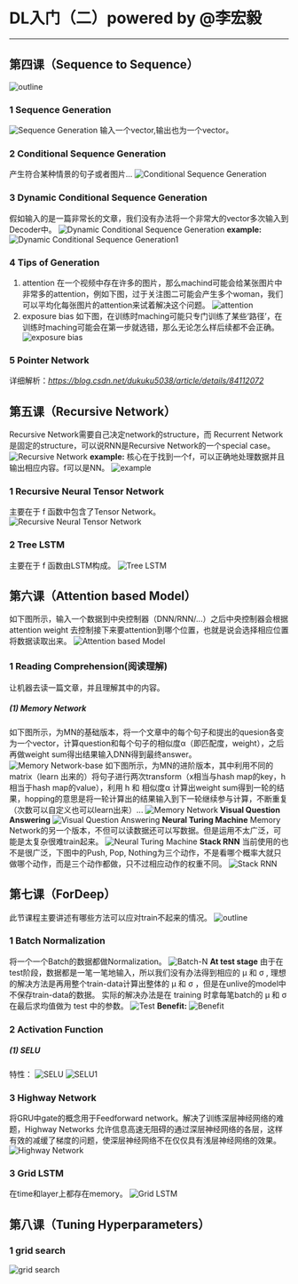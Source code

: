 
<script type="text/javascript" src="http://cdn.mathjax.org/mathjax/latest/MathJax.js?config=default"></script>
# DL入门（二）powered by @李宏毅

-----------------------------------

## 第四课（Sequence to Sequence）
![outline](https://img-blog.csdnimg.cn/20190405180654676.png?x-oss-process=image/watermark,type_ZmFuZ3poZW5naGVpdGk,shadow_10,text_aHR0cHM6Ly9ibG9nLmNzZG4ubmV0L0FuZHlWaWt5,size_16,color_FFFFFF,t_70)
### 1 Sequence Generation
![Sequence Generation](https://img-blog.csdnimg.cn/20190405222622709.png?x-oss-process=image/watermark,type_ZmFuZ3poZW5naGVpdGk,shadow_10,text_aHR0cHM6Ly9ibG9nLmNzZG4ubmV0L0FuZHlWaWt5,size_16,color_FFFFFF,t_70)
输入一个vector,输出也为一个vector。
### 2 Conditional Sequence Generation
产生符合某种情景的句子或者图片...
![Conditional Sequence Generation](https://img-blog.csdnimg.cn/20190405224026372.png?x-oss-process=image/watermark,type_ZmFuZ3poZW5naGVpdGk,shadow_10,text_aHR0cHM6Ly9ibG9nLmNzZG4ubmV0L0FuZHlWaWt5,size_16,color_FFFFFF,t_70)
### 3 Dynamic Conditional Sequence Generation
假如输入的是一篇非常长的文章，我们没有办法将一个非常大的vector多次输入到Decoder中。
![Dynamic Conditional Sequence Generation](https://img-blog.csdnimg.cn/20190405230028250.png)
<strong>example:</strong>
![Dynamic Conditional Sequence Generation1](https://img-blog.csdnimg.cn/20190405230345901.png?x-oss-process=image/watermark,type_ZmFuZ3poZW5naGVpdGk,shadow_10,text_aHR0cHM6Ly9ibG9nLmNzZG4ubmV0L0FuZHlWaWt5,size_16,color_FFFFFF,t_70)
### 4 Tips of Generation
1. attention
在一个视频中存在许多的图片，那么machind可能会给某张图片中非常多的attention，例如下图，过于关注图二可能会产生多个woman，我们可以平均化每张图片的attention来试着解决这个问题。
![attention](https://img-blog.csdnimg.cn/20190405232608147.png)
2. exposure bias
如下图，在训练时maching可能只专门训练了某些‘路径’，在训练时maching可能会在第一步就选错，那么无论怎么样后续都不会正确。
![exposure bias](https://img-blog.csdnimg.cn/20190405234042859.png?x-oss-process=image/watermark,type_ZmFuZ3poZW5naGVpdGk,shadow_10,text_aHR0cHM6Ly9ibG9nLmNzZG4ubmV0L0FuZHlWaWt5,size_16,color_FFFFFF,t_70)
### 5 Pointer Network
详细解析：_https://blog.csdn.net/dukuku5038/article/details/84112072_

## 第五课（Recursive Network）
Recursive Network需要自己决定network的structure，而 Recurrent Network是固定的structure，可以说RNN是Recursive Network的一个special case。
![Recursive Network](https://img-blog.csdnimg.cn/20190406093732246.png?x-oss-process=image/watermark,type_ZmFuZ3poZW5naGVpdGk,shadow_10,text_aHR0cHM6Ly9ibG9nLmNzZG4ubmV0L0FuZHlWaWt5,size_16,color_FFFFFF,t_70)
<strong>example:</strong>
核心在于找到一个f，可以正确地处理数据并且输出相应内容。f可以是NN。
![example](https://img-blog.csdnimg.cn/20190406094616925.png?x-oss-process=image/watermark,type_ZmFuZ3poZW5naGVpdGk,shadow_10,text_aHR0cHM6Ly9ibG9nLmNzZG4ubmV0L0FuZHlWaWt5,size_16,color_FFFFFF,t_70)
### 1 Recursive Neural Tensor Network
主要在于 f 函数中包含了Tensor Network。
![Recursive Neural Tensor Network](https://img-blog.csdnimg.cn/2019040609532784.png?x-oss-process=image/watermark,type_ZmFuZ3poZW5naGVpdGk,shadow_10,text_aHR0cHM6Ly9ibG9nLmNzZG4ubmV0L0FuZHlWaWt5,size_16,color_FFFFFF,t_70)
### 2 Tree LSTM
主要在于 f 函数由LSTM构成。
![Tree LSTM](https://img-blog.csdnimg.cn/20190406101026767.png?x-oss-process=image/watermark,type_ZmFuZ3poZW5naGVpdGk,shadow_10,text_aHR0cHM6Ly9ibG9nLmNzZG4ubmV0L0FuZHlWaWt5,size_16,color_FFFFFF,t_70)

## 第六课（Attention based Model）
如下图所示，输入一个数据到中央控制器（DNN/RNN/...）之后中央控制器会根据attention weight 去控制接下来要attention到哪个位置，也就是说会选择相应位置将数据读取出来。
![Attention based Model](https://img-blog.csdnimg.cn/20190406101700223.png)
### 1 Reading Comprehension(阅读理解)
让机器去读一篇文章，并且理解其中的内容。
##### (1) Memory Network
如下图所示，为MN的基础版本，将一个文章中的每个句子和提出的quesion各变为一个vector，计算question和每个句子的相似度α（即匹配度，weight），之后再做weight sum得出结果输入DNN得到最终answer。
![ Memory Network-base](https://img-blog.csdnimg.cn/20190406103358166.png?x-oss-process=image/watermark,type_ZmFuZ3poZW5naGVpdGk,shadow_10,text_aHR0cHM6Ly9ibG9nLmNzZG4ubmV0L0FuZHlWaWt5,size_16,color_FFFFFF,t_70)
如下图所示，为MN的进阶版本，其中利用不同的matrix（learn 出来的）将句子进行两次transform（x相当与hash map的key，h相当于hash map的value），利用 h 和 相似度α 计算出weight sum得到一轮的结果，hopping的意思是将一轮计算出的结果输入到下一轮继续参与计算，不断重复（次数可以自定义也可以learn出来）...
![Memory Network](https://img-blog.csdnimg.cn/20190406104141400.png?x-oss-process=image/watermark,type_ZmFuZ3poZW5naGVpdGk,shadow_10,text_aHR0cHM6Ly9ibG9nLmNzZG4ubmV0L0FuZHlWaWt5,size_16,color_FFFFFF,t_70)
<strong>Visual Question Answering</strong>
![Visual Question Answering](https://img-blog.csdnimg.cn/20190406115529562.png?x-oss-process=image/watermark,type_ZmFuZ3poZW5naGVpdGk,shadow_10,text_aHR0cHM6Ly9ibG9nLmNzZG4ubmV0L0FuZHlWaWt5,size_16,color_FFFFFF,t_70)
<strong>Neural Turing  Machine</strong>
Memory Network的另一个版本，不但可以读数据还可以写数据。但是运用不太广泛，可能是太复杂很难train起来。
![Neural Turing  Machine](https://img-blog.csdnimg.cn/20190406120356326.png)
<strong>Stack RNN</strong>
当前使用的也不是很广泛，下图中的Push, Pop, Nothing为三个动作，不是看哪个概率大就只做哪个动作，而是三个动作都做，只不过相应动作的权重不同。
![Stack RNN](https://img-blog.csdnimg.cn/20190406121428490.png?x-oss-process=image/watermark,type_ZmFuZ3poZW5naGVpdGk,shadow_10,text_aHR0cHM6Ly9ibG9nLmNzZG4ubmV0L0FuZHlWaWt5,size_16,color_FFFFFF,t_70)

## 第七课（ForDeep）
此节课程主要讲述有哪些方法可以应对train不起来的情况。
![outline](https://img-blog.csdnimg.cn/20190406121849981.png)
### 1 Batch Normalization
将一个一个Batch的数据都做Normalization。
![Batch-N](https://img-blog.csdnimg.cn/20190406124018380.png?x-oss-process=image/watermark,type_ZmFuZ3poZW5naGVpdGk,shadow_10,text_aHR0cHM6Ly9ibG9nLmNzZG4ubmV0L0FuZHlWaWt5,size_16,color_FFFFFF,t_70)
<strong>At test stage</strong>
由于在test阶段，数据都是一笔一笔地输入，所以我们没有办法得到相应的 μ 和 σ ,
理想的解决方法是再用整个train-data计算出整体的 μ 和 σ ，但是在unlive的model中不保存train-data的数据。
实际的解决办法是在 training 时拿每笔batch的 μ 和 σ 在最后求均值做为 test 中的参数。
![Test](https://img-blog.csdnimg.cn/20190406124817438.png?x-oss-process=image/watermark,type_ZmFuZ3poZW5naGVpdGk,shadow_10,text_aHR0cHM6Ly9ibG9nLmNzZG4ubmV0L0FuZHlWaWt5,size_16,color_FFFFFF,t_70)
<strong>Benefit:</strong>
![Benefit](https://img-blog.csdnimg.cn/20190406143733624.png?x-oss-process=image/watermark,type_ZmFuZ3poZW5naGVpdGk,shadow_10,text_aHR0cHM6Ly9ibG9nLmNzZG4ubmV0L0FuZHlWaWt5,size_16,color_FFFFFF,t_70)

### 2 Activation Function
##### (1) SELU
特性：
![SELU](https://img-blog.csdnimg.cn/20190406150310367.png?x-oss-process=image/watermark,type_ZmFuZ3poZW5naGVpdGk,shadow_10,text_aHR0cHM6Ly9ibG9nLmNzZG4ubmV0L0FuZHlWaWt5,size_16,color_FFFFFF,t_70)
![SELU1](https://img-blog.csdnimg.cn/20190406151937855.png?x-oss-process=image/watermark,type_ZmFuZ3poZW5naGVpdGk,shadow_10,text_aHR0cHM6Ly9ibG9nLmNzZG4ubmV0L0FuZHlWaWt5,size_16,color_FFFFFF,t_70)

### 3 Highway Network
将GRU中gate的概念用于Feedforward network。解决了训练深层神经网络的难题，Highway Networks 允许信息高速无阻碍的通过深层神经网络的各层，这样有效的减缓了梯度的问题，使深层神经网络不在仅仅具有浅层神经网络的效果。
![Highway Network](https://img-blog.csdnimg.cn/20190406154421897.png?x-oss-process=image/watermark,type_ZmFuZ3poZW5naGVpdGk,shadow_10,text_aHR0cHM6Ly9ibG9nLmNzZG4ubmV0L0FuZHlWaWt5,size_16,color_FFFFFF,t_70)
### 3 Grid LSTM
在time和layer上都存在memory。
![Grid LSTM](https://img-blog.csdnimg.cn/20190406155737330.png?x-oss-process=image/watermark,type_ZmFuZ3poZW5naGVpdGk,shadow_10,text_aHR0cHM6Ly9ibG9nLmNzZG4ubmV0L0FuZHlWaWt5,size_16,color_FFFFFF,t_70)

## 第八课（Tuning Hyperparameters）
### 1 grid search
![grid search](https://img-blog.csdnimg.cn/20190406161525222.png?x-oss-process=image/watermark,type_ZmFuZ3poZW5naGVpdGk,shadow_10,text_aHR0cHM6Ly9ibG9nLmNzZG4ubmV0L0FuZHlWaWt5,size_16,color_FFFFFF,t_70)